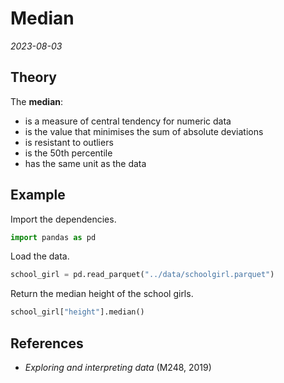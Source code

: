 
# Median

*2023-08-03*

## Theory

The **median**:

- is a measure of central tendency for numeric data
- is the value that minimises the sum of absolute deviations
- is resistant to outliers
- is the 50th percentile
- has the same unit as the data

## Example

Import the dependencies.

```python
import pandas as pd
```

Load the data.

```python
school_girl = pd.read_parquet("../data/schoolgirl.parquet")
```

Return the median height of the school girls.

```python
school_girl["height"].median()
```

## References

- *Exploring and interpreting data* (M248, 2019)
